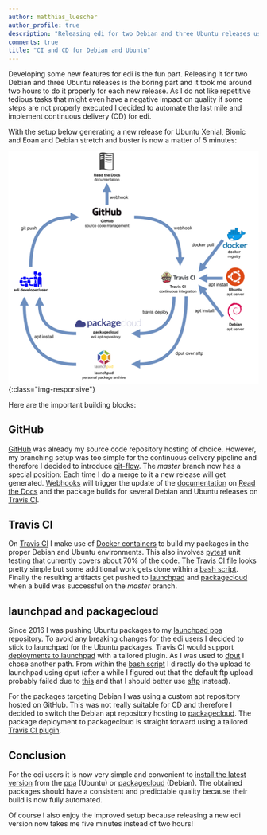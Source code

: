 ```yaml
---
author: matthias_luescher
author_profile: true
description: "Releasing edi for two Debian and three Ubuntu releases usually took about two hours of manual work. Now I cut it down to 5 minutes thanks to some additional automation involving GitHub, Travis CI, packagecloud and launchpad."
comments: true
title: "CI and CD for Debian and Ubuntu"
---
```


Developing some new features for edi is the fun part. Releasing it for two Debian and three Ubuntu releases
is the boring part and it took me around two hours to do it properly for each new release. As I do not like
repetitive tedious tasks that might even have a negative impact on quality if some steps are not properly executed I
decided to automate the last mile and implement continuous delivery (CD) for edi.

With the setup below generating a new release for Ubuntu Xenial, Bionic and Eoan and Debian stretch and buster
is now a matter of 5 minutes:

![pipeline](/assets/images/blog/edi_ci_cd.png){:class="img-responsive"}

Here are the important building blocks:

GitHub
------

[GitHub](https://github.com/lueschem/edi) was already my source code repository hosting of choice. However, my
branching setup was too simple for the continuous delivery pipeline and therefore I decided to introduce
[git-flow](https://www.atlassian.com/git/tutorials/comparing-workflows/gitflow-workflow). The _master_ branch
now has a special position: Each time I do a merge to it a new release will get generated.
[Webhooks](https://developer.github.com/webhooks/) will trigger the update of the [documentation](https://docs.get-edi.io/en/latest/)
on [Read the Docs](https://readthedocs.org/) and the package builds for several Debian and Ubuntu releases on
[Travis CI](https://travis-ci.org/lueschem/edi).


Travis CI
---------

On [Travis CI](https://travis-ci.org) I make use of [Docker containers](https://docs.travis-ci.com/user/docker/) to build
my packages in the proper Debian and Ubuntu environments. This also involves [pytest](https://docs.pytest.org/en/latest/)
unit testing that currently covers about 70% of the code. The [Travis CI file](https://github.com/lueschem/edi/blob/master/.travis.yml)
looks pretty simple but some additional work gets done within a
[bash script](https://github.com/lueschem/edi/blob/master/travis/travis-build).
Finally the resulting artifacts get pushed to [launchpad](https://launchpad.net/) and [packagecloud](https://packagecloud.io/)
when a build was successful on the _master_ branch.

launchpad and packagecloud
--------------------------

Since 2016 I was pushing Ubuntu packages to my [launchpad ppa repository](https://launchpad.net/~m-luescher/+archive/ubuntu/edi-snapshots).
To avoid any breaking changes for the edi users I decided to stick to launchpad for the Ubuntu packages. Travis CI would support
[deployments to launchpad](https://docs.travis-ci.com/user/deployment/launchpad/) with a tailored plugin. As I was used to
[dput](http://manpages.ubuntu.com/manpages/bionic/man1/dput.1.html) I chose another path. From within the
[bash script](https://github.com/lueschem/edi/blob/master/travis/travis-build) I directly do the upload to launchpad using dput
(after a while I figured out that the default ftp upload probably failed due to
[this](https://blog.travis-ci.com/2018-07-23-the-tale-of-ftp-at-travis-ci) and that I should better use
[sftp](https://github.com/lueschem/edi/blob/master/travis/dput.cf) instead).

For the packages targeting Debian I was using a custom apt repository hosted on GitHub. This was not really suitable for CD and therefore
I decided to switch the Debian apt repository hosting to [packagecloud](https://packagecloud.io/). The package deployment to packagecloud
is straight forward using a tailored [Travis CI plugin](https://docs.travis-ci.com/user/deployment/packagecloud/).

Conclusion
----------

For the edi users it is now very simple and convenient to
[install the latest version](https://docs.get-edi.io/en/latest/getting_started.html#installing-edi-from-the-archive) from the 
[ppa](https://launchpad.net/~m-luescher/+archive/ubuntu/edi-snapshots) (Ubuntu) or
[packagecloud](https://packagecloud.io/get-edi/debian) (Debian). The obtained packages should have a consistent and predictable
quality because their build is now fully automated.

Of course I also enjoy the improved setup because releasing a new edi version now takes me five minutes instead of two hours!


